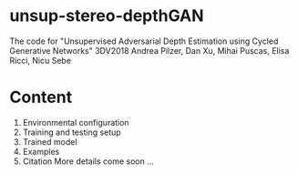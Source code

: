 # unsup-stereo-depthGAN
The code for "Unsupervised Adversarial Depth Estimation using Cycled Generative Networks" 3DV2018
Andrea Pilzer, Dan Xu, Mihai Puscas, Elisa Ricci, Nicu Sebe
# Content
1. Environmental configuration
2. Training and testing setup
3. Trained model
4. Examples
5. Citation
More details come soon ...

